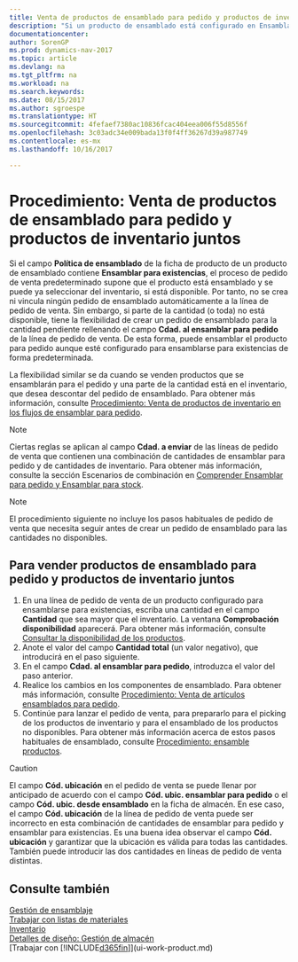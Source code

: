 ```yaml
---
title: Venta de productos de ensamblado para pedido y productos de inventario juntos
description: "Si un producto de ensamblado está configurado en Ensamblar para existencias, el proceso de pedido de venta predeterminado supone que el producto está ensamblado y se puede ya seleccionar del inventario, si está disponible. Sin embargo, si parte de la cantidad (o toda) no está disponible, tiene la flexibilidad de crear un pedido de ensamblado para la cantidad pendiente de forma dinámica."
documentationcenter: 
author: SorenGP
ms.prod: dynamics-nav-2017
ms.topic: article
ms.devlang: na
ms.tgt_pltfrm: na
ms.workload: na
ms.search.keywords: 
ms.date: 08/15/2017
ms.author: sgroespe
ms.translationtype: HT
ms.sourcegitcommit: 4fefaef7380ac10836fcac404eea006f55d8556f
ms.openlocfilehash: 3c03adc34e009bada13f0f4ff36267d39a987749
ms.contentlocale: es-mx
ms.lasthandoff: 10/16/2017

---
```

# <a name="how-to-sell-assemble-to-order-items-and-inventory-items-together"></a>Procedimiento: Venta de productos de ensamblado para pedido y productos de inventario juntos
Si el campo **Política de ensamblado** de la ficha de producto de un producto de ensamblado contiene **Ensamblar para existencias**, el proceso de pedido de venta predeterminado supone que el producto está ensamblado y se puede ya seleccionar del inventario, si está disponible. Por tanto, no se crea ni vincula ningún pedido de ensamblado automáticamente a la línea de pedido de venta. Sin embargo, si parte de la cantidad (o toda) no está disponible, tiene la flexibilidad de crear un pedido de ensamblado para la cantidad pendiente rellenando el campo **Cdad. al ensamblar para pedido** de la línea de pedido de venta. De esta forma, puede ensamblar el producto para pedido aunque esté configurado para ensamblarse para existencias de forma predeterminada.  

La flexibilidad similar se da cuando se venden productos que se ensamblarán para el pedido y una parte de la cantidad está en el inventario, que desea descontar del pedido de ensamblado. Para obtener más información, consulte [Procedimiento: Venta de productos de inventario en los flujos de ensamblar para pedido](assembly-how-to-sell-inventory-items-in-assemble-to-order-flows.md).  

> [!NOTE]  
>  Ciertas reglas se aplican al campo **Cdad. a enviar** de las líneas de pedido de venta que contienen una combinación de cantidades de ensamblar para pedido y de cantidades de inventario. Para obtener más información, consulte la sección Escenarios de combinación en [Comprender Ensamblar para pedido y Ensamblar para stock](assembly-assemble-to-order-or-assemble-to-stock.md).  

> [!NOTE]  
>  El procedimiento siguiente no incluye los pasos habituales de pedido de venta que necesita seguir antes de crear un pedido de ensamblado para las cantidades no disponibles.

## <a name="to-sell-assemble-to-order-items-and-inventory-items-together"></a>Para vender productos de ensamblado para pedido y productos de inventario juntos  
1.  En una línea de pedido de venta de un producto configurado para ensamblarse para existencias, escriba una cantidad en el campo **Cantidad** que sea mayor que el inventario. La ventana **Comprobación disponibilidad** aparecerá. Para obtener más información, consulte [Consultar la disponibilidad de los productos](inventory-how-availability-overview.md). 
2.  Anote el valor del campo **Cantidad total** (un valor negativo), que introducirá en el paso siguiente.  
3.  En el campo **Cdad. al ensamblar para pedido**, introduzca el valor del paso anterior.  
4.  Realice los cambios en los componentes de ensamblado. Para obtener más información, consulte [Procedimiento: Venta de artículos ensamblados para pedido](assembly-how-to-sell-items-assembled-to-order.md).  
5.  Continúe para lanzar el pedido de venta, para prepararlo para el picking de los productos de inventario y para el ensamblado de los productos no disponibles. Para obtener más información acerca de estos pasos habituales de ensamblado, consulte [Procedimiento: ensamble productos](assembly-how-to-assemble-items.md).  

> [!CAUTION]  
>  El campo **Cód. ubicación** en el pedido de venta se puede llenar por anticipado de acuerdo con el campo **Cód. ubic. ensamblar para pedido** o el campo **Cód. ubic. desde ensamblado** en la ficha de almacén. En ese caso, el campo **Cód. ubicación** de la línea de pedido de venta puede ser incorrecto en esta combinación de cantidades de ensamblar para pedido y ensamblar para existencias. Es una buena idea observar el campo **Cód. ubicación** y garantizar que la ubicación es válida para todas las cantidades. También puede introducir las dos cantidades en líneas de pedido de venta distintas.  

## <a name="see-also"></a>Consulte también  
[Gestión de ensamblaje](assembly-assemble-items.md)  
[Trabajar con listas de materiales](inventory-how-work-BOMs.md)  
[Inventario](inventory-manage-inventory.md)  
[Detalles de diseño: Gestión de almacén](design-details-warehouse-management.md)  
[Trabajar con [!INCLUDE[d365fin](includes/d365fin_md.md)]](ui-work-product.md)

